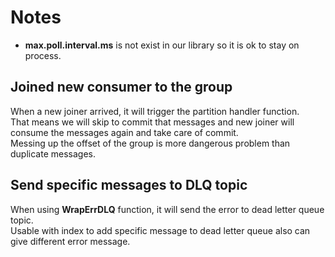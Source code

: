 # Notes

- __max.poll.interval.ms__ is not exist in our library so it is ok to stay on process.

## Joined new consumer to the group

When a new joiner arrived, it will trigger the partition handler function.  
That means we will skip to commit that messages and new joiner will consume the messages again and take care of commit.  
Messing up the offset of the group is more dangerous problem than duplicate messages.

## Send specific messages to DLQ topic

When using __WrapErrDLQ__ function, it will send the error to dead letter queue topic.  
Usable with index to add specific message to dead letter queue also can give different error message.
